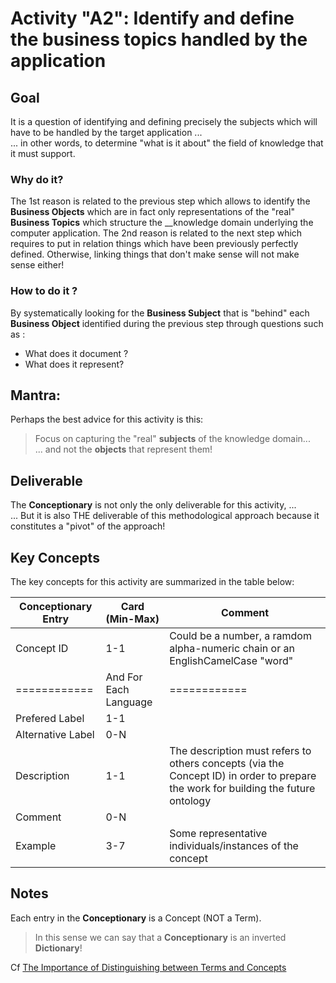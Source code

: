 # Activity "A2": Identify and define the business topics handled by the application

## Goal
It is a question of identifying and defining precisely the subjects which will have to be handled by the target application ...   
... in other words, to determine "what is it about" the field of knowledge that it must support.

### Why do it?
The 1st reason is related to the previous step which allows to identify the __Business Objects__ which are in fact only representations of the "real" __Business Topics__ which structure the __knowledge domain underlying the computer application.
The 2nd reason is related to the next step which requires to put in relation things which have been previously perfectly defined. Otherwise, linking things that don't make sense will not make sense either!

### How to do it ?
By systematically looking for the __Business Subject__ that is "behind" each __Business Object__ identified during the previous step through questions such as :
* What does it document ?
* What does it represent?

## Mantra: 
Perhaps the best advice for this activity is this: 
> Focus on capturing the "real" __subjects__ of the knowledge domain...     
... and not the __objects__ that represent them!

## Deliverable
The __Conceptionary__ is not only the only deliverable for this activity, ...   
... But it is also THE deliverable of this methodological approach because it constitutes a "pivot" of the approach!   
 
## Key Concepts
The key concepts for this activity are summarized in the table below:

<table>
    <thead>
        <tr>
            <th>Conceptionary Entry</th>
            <th>Card (Min-Max)</th>
            <th>Comment</th>
        </tr>
    </thead>
    <tbody>
        <tr>
            <td>Concept ID</td>
            <td>1-1</td>
            <td>Could be a number, a ramdom alpha-numeric chain or an EnglishCamelCase "word"</td>
        </tr>
          <tr>
            <td>============</td>
            <td>And For Each Language</td>
            <td>============</td>
        </tr>
        <tr>
            <td>Prefered Label</td>
            <td>1-1</td>
            <td></td>
        </tr>
        <tr>
            <td>Alternative Label</td>
            <td>0-N</td>
            <td></td>
        </tr>
        <tr>
            <td>Description</td>
            <td>1-1</td>
            <td>The description must refers to others concepts (via the Concept ID) in order to prepare the work for building the future ontology</td>
        </tr>
        <tr>
            <td>Comment</td>
            <td>0-N</td>
            <td></td>
        </tr>
        <tr>
            <td>Example</td>
            <td>3-7</td>
            <td>Some representative individuals/instances of the concept</td>
        </tr>
    </tbody>
</table>

## Notes
Each entry in the __Conceptionary__ is a Concept (NOT a Term).
> In this sense we can say that a __Conceptionary__ is an inverted __Dictionary__!

Cf <a href="https://www.semanticarts.com/the-importance-of-distinguishing-between-terms-and-concepts/">The Importance of Distinguishing between Terms and Concepts</a> 
